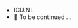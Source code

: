 - ICU.NL
- 👀 To be continued ...


<!---
icu-nl/icu-nl is a ✨ special ✨ repository because its `README.md` (this file) appears on your GitHub profile.
You can click the Preview link to take a look at your changes.
--->
